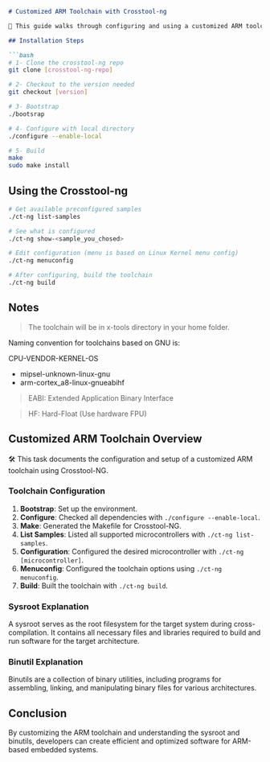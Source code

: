 ```markdown
# Customized ARM Toolchain with Crosstool-ng

🔧 This guide walks through configuring and using a customized ARM toolchain with Crosstool-NG.

## Installation Steps

```bash
# 1- Clone the crosstool-ng repo
git clone [crosstool-ng-repo]

# 2- Checkout to the version needed
git checkout [version]

# 3- Bootstrap
./bootsrap

# 4- Configure with local directory
./configure --enable-local

# 5- Build 
make
sudo make install
```

## Using the Crosstool-ng

```bash
# Get available preconfigured samples
./ct-ng list-samples

# See what is configured
./ct-ng show-<sample_you_chosed>

# Edit configuration (menu is based on Linux Kernel menu config)
./ct-ng menuconfig

# After configuring, build the toolchain
./ct-ng build
```

## Notes
> The toolchain will be in x-tools directory in your home folder.

Naming convention for toolchains based on GNU is:

CPU-VENDOR-KERNEL-OS

- mipsel-unknown-linux-gnu
- arm-cortex_a8-linux-gnueabihf

> EABI: Extended Application Binary Interface

> HF: Hard-Float (Use hardware FPU)

## Customized ARM Toolchain Overview

🛠️ This task documents the configuration and setup of a customized ARM toolchain using Crosstool-NG.

### Toolchain Configuration

1. **Bootstrap**: Set up the environment.
2. **Configure**: Checked all dependencies with `./configure --enable-local`.
3. **Make**: Generated the Makefile for Crosstool-NG.
4. **List Samples**: Listed all supported microcontrollers with `./ct-ng list-samples`.
5. **Configuration**: Configured the desired microcontroller with `./ct-ng [microcontroller]`.
6. **Menuconfig**: Configured the toolchain options using `./ct-ng menuconfig`.
7. **Build**: Built the toolchain with `./ct-ng build`.

### Sysroot Explanation

A sysroot serves as the root filesystem for the target system during cross-compilation. It contains all necessary files and libraries required to build and run software for the target architecture.

### Binutil Explanation

Binutils are a collection of binary utilities, including programs for assembling, linking, and manipulating binary files for various architectures.

## Conclusion

By customizing the ARM toolchain and understanding the sysroot and binutils, developers can create efficient and optimized software for ARM-based embedded systems.
